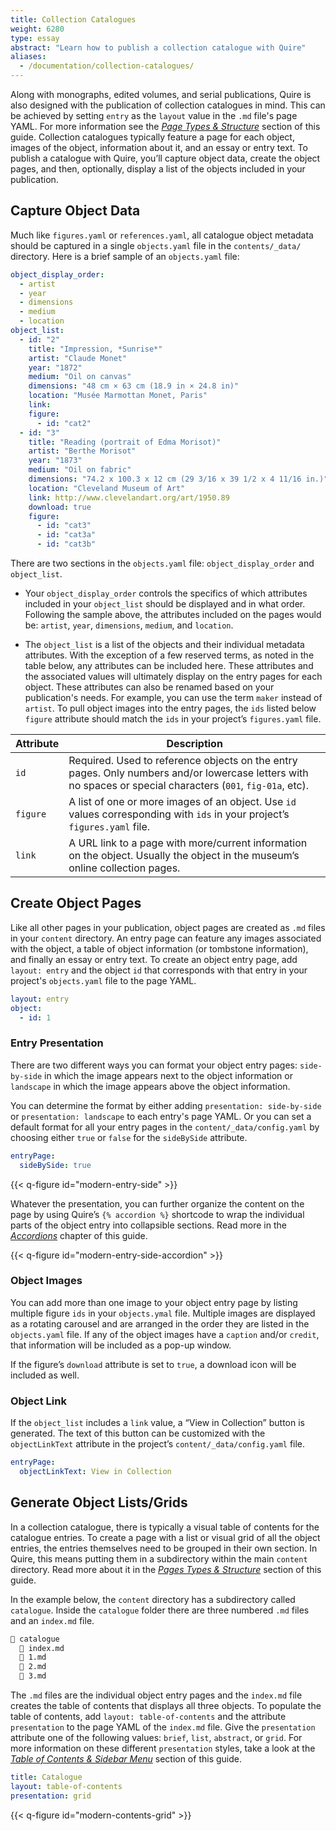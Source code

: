 ```yaml
---
title: Collection Catalogues
weight: 6280
type: essay
abstract: "Learn how to publish a collection catalogue with Quire"
aliases:
  - /documentation/collection-catalogues/
---
```


Along with monographs, edited volumes, and serial publications, Quire is also designed with the publication of collection catalogues in mind. This can be achieved by setting `entry` as the `layout` value in the `.md` file's page YAML. For more information see the [*Page Types & Structure*](/docs-v1/pages/#define-page-types) section of this guide. Collection catalogues typically feature a page for each object, images of the object, information about it, and an essay or entry text. To publish a catalogue with Quire, you’ll capture object data, create the object pages, and then, optionally, display a list of the objects included in your publication.

## Capture Object Data

Much like `figures.yaml` or `references.yaml`, all catalogue object metadata should be captured in a single `objects.yaml` file in the `contents/_data/` directory. Here is a brief sample of an `objects.yaml` file:

```yaml
object_display_order:
  - artist
  - year
  - dimensions
  - medium
  - location
object_list:
  - id: "2"
    title: "Impression, *Sunrise*"
    artist: "Claude Monet"
    year: "1872"
    medium: "Oil on canvas"
    dimensions: "48 cm × 63 cm (18.9 in × 24.8 in)"
    location: "Musée Marmottan Monet, Paris"
    link:
    figure:
      - id: "cat2"
  - id: "3"
    title: "Reading (portrait of Edma Morisot)"
    artist: "Berthe Morisot"
    year: "1873"
    medium: "Oil on fabric"
    dimensions: "74.2 x 100.3 x 12 cm (29 3/16 x 39 1/2 x 4 11/16 in.)"
    location: "Cleveland Museum of Art"
    link: http://www.clevelandart.org/art/1950.89
    download: true
    figure:
      - id: "cat3"
      - id: "cat3a"
      - id: "cat3b"
```

There are two sections in the `objects.yaml` file:  `object_display_order` and `object_list`.

- Your `object_display_order` controls the specifics of which attributes included in your `object_list` should be displayed and in what order. Following the sample above, the attributes included on the pages would be: `artist`, `year`, `dimensions`, `medium`, and `location`.

- The `object_list` is a list of the objects and their individual metadata attributes. With the exception of a few reserved terms, as noted in the table below, any attributes can be included here. These attributes and the associated values will ultimately display on the entry pages for each object. These attributes can also be renamed based on your publication's needs. For example, you can use the term `maker` instead of `artist`. To pull object images into the entry pages, the `ids` listed below `figure` attribute should match the `ids` in your project’s `figures.yaml` file.

| Attribute | Description |
| --- | --- |
| `id` | Required. Used to reference objects on the entry pages. Only numbers and/or lowercase letters with no spaces or special characters (`001`, `fig-01a`, etc).  |
| `figure` | A list of one or more images of an object. Use `id` values corresponding with `ids` in your project’s `figures.yaml` file. |
| `link` | A URL link to a page with more/current information on the object. Usually the object in the museum’s online collection pages. |

## Create Object Pages

Like all other pages in your publication, object pages are created as `.md` files in your `content` directory. An entry page can feature any images associated with the object, a table of object information (or tombstone information), and finally an essay or entry text. To create an object entry page, add `layout: entry` and the object `id` that corresponds with that entry in your project's `objects.yaml` file to the page YAML.

```yaml
layout: entry
object:
  - id: 1
```

### Entry Presentation

There are two different ways you can format your object entry pages: `side-by-side` in which the image appears next to the object information or `landscape` in which the image appears above the object information.

You can determine the format by either adding `presentation: side-by-side` or `presentation: landscape` to each entry's page YAML. Or you can set a default format for all your entry pages in the `content/_data/config.yaml` by choosing either `true` or `false` for the `sideBySide` attribute.

```yaml
entryPage:
  sideBySide: true
```

{{< q-figure id="modern-entry-side" >}}

Whatever the presentation, you can further organize the content on the page by using Quire’s `{% accordion %}` shortcode to wrap the individual parts of the object entry into collapsible sections. Read more in the [*Accordions*](/docs-v1/accordions/) chapter of this guide.

{{< q-figure id="modern-entry-side-accordion" >}}


### Object Images

You can add more than one image to your object entry page by listing multiple figure `ids` in your `objects.ymal` file. Multiple images are displayed as a rotating carousel and are arranged in the order they are listed in the `objects.yaml` file. If any of the object images have a `caption` and/or `credit`, that information will be included as a pop-up window.

If the figure’s `download` attribute is set to `true`, a download icon will be included as well.

### Object Link

If the `object_list` includes a `link` value, a “View in Collection” button is generated. The text of this button can be customized with the `objectLinkText` attribute in the project’s `content/_data/config.yaml` file.

```yaml
entryPage:
  objectLinkText: View in Collection
  ```

## Generate Object Lists/Grids

In a collection catalogue, there is typically a visual table of contents for the catalogue entries. To create a page with a list or visual grid of all the object entries, the entries themselves need to be grouped in their own section. In Quire, this means putting them in a subdirectory within the main `content` directory. Read more about it in the [*Pages Types & Structure*](/docs-v1/pages/#create-section-landing-pages) section of this guide.

In the example below, the `content` directory has a subdirectory called `catalogue`. Inside the `catalogue` folder there are three numbered `.md` files and an `index.md` file.

```md
📁 catalogue
  📄 index.md
  📄 1.md
  📄 2.md
  📄 3.md
```

The `.md` files are the individual object entry pages and the `index.md` file creates the table of contents that displays all three objects. To populate the table of contents, add `layout: table-of-contents` and the attribute `presentation` to the page YAML of the `index.md` file. Give the `presentation` attribute one of the following values: `brief`, `list`, `abstract`, or `grid`. For more information on these different `presentation` styles, take a look at the [*Table of Contents & Sidebar Menu*](/docs-v1/contents-menu) section of this guide.

```yaml
title: Catalogue
layout: table-of-contents
presentation: grid
```

{{< q-figure id="modern-contents-grid" >}}
